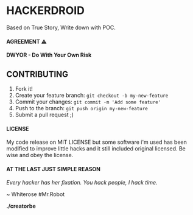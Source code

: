 HACKERDROID
===========
Based on True Story, Write down with POC.

#### AGREEMENT :warning:

**DWYOR - Do With Your Own Risk**

## CONTRIBUTING

1. Fork it!
2. Create your feature branch: `git checkout -b my-new-feature`
3. Commit your changes: `git commit -m 'Add some feature'`
4. Push to the branch: `git push origin my-new-feature`
5. Submit a pull request ;)

#### LICENSE

My code release on MIT LICENSE but some software i'm used has been modified to improve little hacks and it still included original licensed. Be wise and obey the license.

#### AT THE LAST JUST SIMPLE REASON

*Every hacker has her fixation. You hack people, I hack time.*

 ~ Whiterose #Mr.Robot


**./creatorbe**
